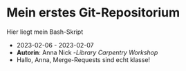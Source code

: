 # Mein erstes Git-Repositorium 

Hier liegt mein Bash-Skript 

- 2023-02-06 - 2023-02-07
- **Autorin**: Anna Nick
-*Library Carpentry Workshop* 
- Hallo, Anna, Merge-Requests sind echt klasse!
